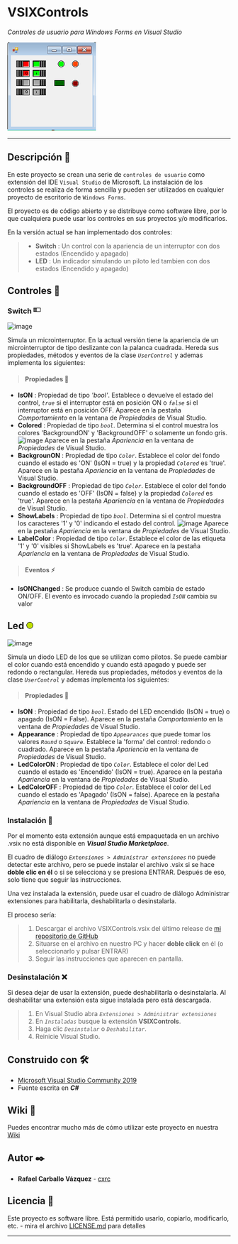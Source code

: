 # VSIXControls

_Controles de usuario para Windows Forms en Visual Studio_

![preview](Switch200x200.png)

----

## Descripción 👀

En este proyecto se crean una serie de `controles de usuario` como extensión del IDE `Visual Studio` de Microsoft. La instalación de los controles se realiza de forma sencilla y pueden ser utilizados en cualquier proyecto de escritorio de `Windows Forms`.

El proyecto es de código abierto y se distribuye como software libre, por lo que cualquiera puede usar los controles en sus proyectos y/o modificarlos.

En la versión actual se han implementado dos controles:
> - **Switch** : Un control con la apariencia de un interruptor con dos estados (Encendido y apagado) 
> - **LED**    : Un indicador simulando un piloto led tambien con dos estados (Encendido y apagado)

## Controles :round_pushpin:

### Switch ![Switch](Switch16x16.bmp)

![image](https://user-images.githubusercontent.com/63002560/110090098-30f79e00-7d97-11eb-9f9d-dafe5d18aafe.png)

Simula un microinterruptor. En la actual versión tiene la apariencia de un microinterruptor de tipo deslizante con la palanca cuadrada. Hereda sus propiedades, métodos y eventos de la clase *`UserControl`* y ademas implementa los siguientes:

> #### Propiedades :triangular_ruler:

- **IsON** : Propiedad de tipo *'bool'*. Establece o devuelve el estado del control, *`true`* si el interruptor está en posición ON o *`false`* si el interruptor está en posición OFF. Aparece en la pestaña *Comportamiento* en la ventana de *Propiedades* de Visual Studio.
- **Colored** : Propiedad de tipo *`bool`*. Determina si el control muestra los colores 'BackgroundON' y 'BackgroundOFF' o solamente un fondo gris. ![image](https://user-images.githubusercontent.com/63002560/110089894-f2fa7a00-7d96-11eb-8004-a9242473083b.png)
Aparece en la pestaña *Apariencia* en la ventana de *Propiedades* de Visual Studio.
- **BackgrounON** : Propiedad de tipo *`Color`*. Establece el color del fondo cuando el estado es 'ON' (IsON = true) y la propiedad *`Colored`* es 'true'. Aparece en la pestaña *Apariencia* en la ventana de *Propiedades* de Visual Studio.
- **BackgroundOFF** : Propiedad de tipo *`Color`*. Establece el color del fondo cuando el estado es 'OFF' (IsON = false) y la propiedad *`Colored`* es 'true'. Aparece en la pestaña *Apariencia* en la ventana de *Propiedades* de Visual Studio.
- **ShowLabels** : Propiedad de tipo *`bool`*. Determina si el control muestra los caracteres '1' y '0' indicando el estado del control. ![image](https://user-images.githubusercontent.com/63002560/110089474-76679b80-7d96-11eb-9bb7-19872048e628.png) Aparece en la pestaña *Apariencia* en la ventana de *Propiedades* de Visual Studio.
- **LabelColor** : Propiedad de tipo *`Color`*. Establece el color de las etiqueta '1' y '0' visibles si ShowLabels es 'true'. Aparece en la pestaña *Apariencia* en la ventana de *Propiedades* de Visual Studio.

> #### Eventos :zap:

- **IsONChanged** : Se produce cuando el Switch cambia de estado ON/OFF. El evento es invocado cuando la propiedad *`IsON`* cambia su valor

## Led ![LED](Led16x16.bmp)

![image](https://user-images.githubusercontent.com/63002560/110090455-9b104300-7d97-11eb-8e06-95eaef4a12a2.png)

Simula un diodo LED de los que se utilizan como pilotos. Se puede cambiar el color cuando está encendido y cuando está apagado y puede ser redondo o rectangular. Hereda sus propiedades, métodos y eventos de la clase *`UserControl`* y ademas implementa los siguientes:

> #### Propiedades :triangular_ruler:

- **IsON** : Propiedad de tipo *`bool`*. Estado del LED encendido (IsON = true) o apagado (IsON = False). Aparece en la pestaña *Comportamiento* en la ventana de *Propiedades* de Visual Studio.
- **Appearance** : Propiedad de tipo *`Appearances`* que puede tomar los valores *`Round`* o *`Square`*. Establece la 'forma' del control: redondo o cuadrado. Aparece en la pestaña *Apariencia* en la ventana de *Propiedades* de Visual Studio.
- **LedColorON** : Propiedad de tipo *`Color`*. Establece el color del Led cuando el estado es 'Encendido' (IsON = true). Aparece en la pestaña *Apariencia* en la ventana de *Propiedades* de Visual Studio.
- **LedColorOFF** : Propiedad de tipo *`Color`*. Establece el color del Led cuando el estado es 'Apagado' (IsON = false). Aparece en la pestaña *Apariencia* en la ventana de *Propiedades* de Visual Studio.

### Instalación :electric_plug:

Por el momento esta extensión aunque está empaquetada en un archivo .vsix no está disponible en ***Visual Studio Marketplace***.

El cuadro de diálogo *`Extensiones > Administrar extensiones`* no puede detectar este archivo, pero se puede instalar el archivo .vsix si se hace **doble clic en él** o si se selecciona y se presiona ENTRAR. Después de eso, solo tiene que seguir las instrucciones.

Una vez instalada la extensión, puede usar el cuadro de diálogo Administrar extensiones para habilitarla, deshabilitarla o desinstalarla.

El proceso sería:

>1. Descargar el archivo VSIXControls.vsix del último release de [mi repositorio de GitHub](https://github.com/cxrc/VSIXControls/releases/tag/v1.0.0)
>2. Situarse en el archivo en nuestro PC y hacer **doble click** en él (o seleccionarlo y pulsar ENTRAR)
>3. Seguir las instrucciones que aparecen en pantalla.
 
### Desinstalación :x:

Si desea dejar de usar la extensión, puede deshabilitarla o desinstalarla.
Al deshabilitar una extensión esta sigue instalada pero está descargada.

>1. En Visual Studio abra *`Extensiones > Administrar extensiones`*
>2. En *`Instaladas`* busque la extensión **VSIXControls**.
>3. Haga clic *`Desinstalar`* o *`Deshabilitar`*.
>4. Reinicie Visual Studio.

## Construido con 🛠️

* [Microsoft Visual Studio Community 2019](https://visualstudio.microsoft.com/es/vs/community/)
* Fuente escrita en ***C#***

## Wiki 📖

Puedes encontrar mucho más de cómo utilizar este proyecto en nuestra [Wiki](https://github.com/cxrc/VSIXControls/wiki)

## Autor ✒️

* **Rafael Carballo Vázquez** - [cxrc](https://github.com/cxrc)

## Licencia 📄

Este proyecto es software libre. Está permitido usarlo, copiarlo, modificarlo, etc. - mira el archivo [LICENSE.md](LICENSE) para detalles

---
